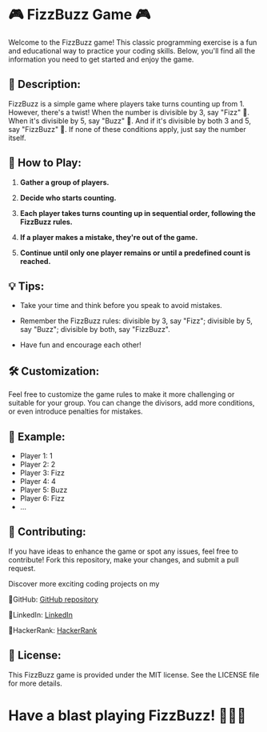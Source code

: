 # 🎮 FizzBuzz Game  🎮

Welcome to the FizzBuzz game! This classic programming exercise is a fun and educational way to practice your coding skills. Below, you'll find all the information you need to get started and enjoy the game.

## 📜 Description:

FizzBuzz is a simple game where players take turns counting up from 1. However, there's a twist! When the number is divisible by 3, say "Fizz" 🍬. When it's divisible by 5, say "Buzz" 🚀. And if it's divisible by both 3 and 5, say "FizzBuzz" 🍭. If none of these conditions apply, just say the number itself.

## 🚀 How to Play:

1. **Gather a group of players.**

2. **Decide who starts counting.**

3. **Each player takes turns counting up in sequential order, following the FizzBuzz rules.**

4. **If a player makes a mistake, they're out of the game.**

5. **Continue until only one player remains or until a predefined count is reached.**

## 💡 Tips:

- Take your time and think before you speak to avoid mistakes.

- Remember the FizzBuzz rules: divisible by 3, say "Fizz"; divisible by 5, say "Buzz"; divisible by both, say "FizzBuzz".

- Have fun and encourage each other!

## 🛠️ Customization:

Feel free to customize the game rules to make it more challenging or suitable for your group. You can change the divisors, add more conditions, or even introduce penalties for mistakes.

## 🧩 Example:
- Player 1: 1
- Player 2: 2
- Player 3: Fizz
- Player 4: 4
- Player 5: Buzz
- Player 6: Fizz
- ...

## 📝 Contributing:

If you have ideas to enhance the game or spot any issues, feel free to contribute! Fork this repository, make your changes, and submit a pull request.

Discover more exciting coding projects on my 

🔗GitHub: [GitHub repository](https://github.com/Maham-j)

🔗LinkedIn:  [LinkedIn](https://www.linkedin.com/in/maham-jamil-268584267)

🔗HackerRank: [HackerRank ](https://www.hackerrank.com/maham_jamil)

## 📄 License:

This FizzBuzz game is provided under the MIT license. See the LICENSE file for more details.


# Have a blast playing FizzBuzz! 🎉🎈🎊
